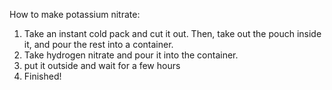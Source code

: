 How to make potassium nitrate:



1. Take an instant cold pack and cut it out. Then, take out the pouch inside it, and pour the rest into a container.
2. Take hydrogen nitrate and pour it into the container.
3. put it outside and wait for a few hours
4. Finished!
